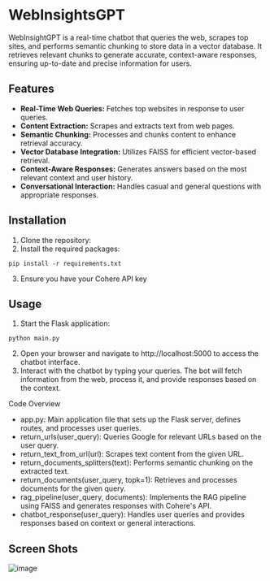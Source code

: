 # WebInsightsGPT
 WebInsightGPT is a real-time chatbot that queries the web, scrapes top sites, and performs semantic chunking to store data in a vector database. It retrieves relevant chunks to generate accurate, context-aware responses, ensuring up-to-date and precise information for users.

## Features

- **Real-Time Web Queries:** Fetches top websites in response to user queries.
- **Content Extraction:** Scrapes and extracts text from web pages.
- **Semantic Chunking:** Processes and chunks content to enhance retrieval accuracy.
- **Vector Database Integration:** Utilizes FAISS for efficient vector-based retrieval.
- **Context-Aware Responses:** Generates answers based on the most relevant context and user history.
- **Conversational Interaction:** Handles casual and general questions with appropriate responses.

## Installation
1. Clone the repository:
2. Install the required packages:
```
pip install -r requirements.txt
```
3. Ensure you have your Cohere API key

## Usage
1. Start the Flask application:
```
python main.py
```
2. Open your browser and navigate to http://localhost:5000 to access the chatbot interface.
3. Interact with the chatbot by typing your queries. The bot will fetch information from the web, process it, and provide responses based on the context.

Code Overview
- app.py: Main application file that sets up the Flask server, defines routes, and processes user queries.
- return_urls(user_query): Queries Google for relevant URLs based on the user query.
- return_text_from_url(url): Scrapes text content from the given URL.
- return_documents_splitters(text): Performs semantic chunking on the extracted text.
- return_documents(user_query, topk=1): Retrieves and processes documents for the given query.
- rag_pipeline(user_query, documents): Implements the RAG pipeline using FAISS and generates responses with Cohere's API.
- chatbot_response(user_query): Handles user queries and provides responses based on context or general interactions.

## Screen Shots
![image](https://github.com/user-attachments/assets/0996cec9-29ef-41dc-8d7b-b968c268e2ab)

